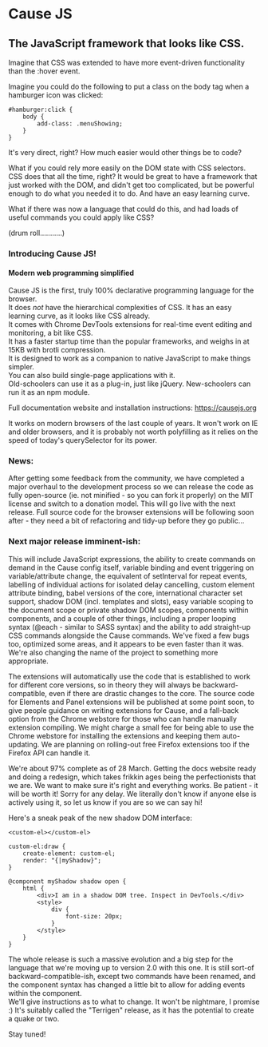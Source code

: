 # Cause JS
## The JavaScript framework that looks like CSS.

Imagine that CSS was extended to have more event-driven functionality than the :hover event.

Imagine you could do the following to put a class on the body tag when a hamburger icon was clicked:

```
#hamburger:click {
    body {
        add-class: .menuShowing;
    }
}
```

It's very direct, right? How much easier would other things be to code?

What if you could rely more easily on the DOM state with CSS selectors. CSS does that all the time, right? It would be great to have a framework that just worked with the DOM, and didn't get too complicated, but be powerful enough to do what you needed it to do. And have an easy learning curve.

What if there was now a language that could do this, and had loads of useful commands you could apply like CSS?

(drum roll...........)

### Introducing Cause JS!
#### Modern web programming simplified

Cause JS is the first, truly 100% declarative programming language for the browser.<br>
It does *not* have the hierarchical complexities of CSS. It has an easy learning curve, as it looks like CSS already.<br>
It comes with Chrome DevTools extensions for real-time event editing and monitoring, a bit like CSS.<br>
It has a faster startup time than the popular frameworks, and weighs in at 15KB with brotli compression.<br>
It is designed to work as a companion to native JavaScript to make things simpler.<br>
You can also build single-page applications with it.<br>
Old-schoolers can use it as a plug-in, just like jQuery. New-schoolers can run it as an npm module.

Full documentation website and installation instructions:
https://causejs.org

It works on modern browsers of the last couple of years. It won't work on IE and older browsers, and it is probably not worth polyfilling as it relies on the speed of today's querySelector for its power.

### News:<br>
After getting some feedback from the community, we have completed a major overhaul to the development process so we can release the code as fully open-source (ie. not minified - so you can fork it properly) on the MIT license and switch to a donation model. This will go live with the next release. Full source code for the browser extensions will be following soon after - they need a bit of refactoring and tidy-up before they go public...

### Next major release imminent-ish:<br>
This will include JavaScript expressions, the ability to create commands on demand in the Cause config itself, variable binding and event triggering on variable/attribute change, the equivalent of setInterval for repeat events, labelling of individual actions for isolated delay cancelling, custom element attribute binding, babel versions of the core, international character set support, shadow DOM (incl. templates and slots), easy variable scoping to the document scope or private shadow DOM scopes, components within components, and a couple of other things, including a proper looping syntax (@each - similar to SASS syntax) and the ability to add straight-up CSS commands alongside the Cause commands. We've fixed a few bugs too, optimized some areas, and it appears to be even faster than it was. We're also changing the name of the project to something more appropriate.<br>

The extensions will automatically use the code that is established to work for different core versions, so in theory they will always be backward-compatible, even if there are drastic changes to the core. The source code for Elements and Panel extensions will be published at some point soon, to give people guidance on writing extensions for Cause, and a fall-back option from the Chrome webstore for those who can handle manually extension compiling. We might charge a small fee for being able to use the Chrome webstore for installing the extensions and keeping them auto-updating. We are planning on rolling-out free Firefox extensions too if the Firefox API can handle it.<br>

We're about 97% complete as of 28 March. Getting the docs website ready and doing a redesign, which takes frikkin ages being the perfectionists that we are. We want to make sure it's right and everything works. Be patient - it will be worth it! Sorry for any delay. We literally don't know if anyone else is actively using it, so let us know if you are so we can say hi!

Here's a sneak peak of the new shadow DOM interface:

```
<custom-el></custom-el>
```
```
custom-el:draw {
    create-element: custom-el;
    render: "{|myShadow}";
}

@component myShadow shadow open {
    html {
        <div>I am in a shadow DOM tree. Inspect in DevTools.</div>
        <style>
            div {
                font-size: 20px;
            }
        </style>
    }
}
```

The whole release is such a massive evolution and a big step for the language that we're moving up to version 2.0 with this one. It is still sort-of backward-compatible-ish, except two commands have been renamed, and the component syntax has changed a little bit to allow for adding events within the component.<br>
We'll give instructions as to what to change. It won't be nightmare, I promise :)
It's suitably called the "Terrigen" release, as it has the potential to create a quake or two.<br>

Stay tuned!

